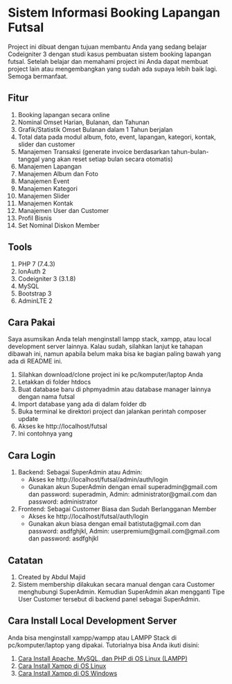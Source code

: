 <h1>Sistem Informasi Booking Lapangan Futsal</h1>
Project ini dibuat dengan tujuan membantu Anda yang sedang belajar Codeigniter 3 dengan studi kasus pembuatan sistem booking lapangan futsal. Setelah belajar dan memahami project ini Anda dapat membuat project lain atau mengembangkan yang sudah ada supaya lebih baik lagi. Semoga bermanfaat.

<h2>Fitur</h2>
<ol>
  <li>Booking lapangan secara online</li>
  <li>Nominal Omset Harian, Bulanan, dan Tahunan</li>
  <li>Grafik/Statistik Omset Bulanan dalam 1 Tahun berjalan</li>
  <li>Total data pada modul album, foto, event, lapangan, kategori, kontak, slider dan customer</li>
  <li>Manajemen Transaksi (generate invoice berdasarkan tahun-bulan-tanggal yang akan reset setiap bulan secara otomatis)</li>
  <li>Manajemen Lapangan</li>
  <li>Manajemen Album dan Foto</li>
  <li>Manajemen Event</li>
  <li>Manajemen Kategori</li>
  <li>Manajemen Slider</li>
  <li>Manajemen Kontak</li>
  <li>Manajemen User dan Customer</li>
  <li>Profil Bisnis</li>
  <li>Set Nominal Diskon Member</li>
</ol>

<h2>Tools</h2>
<ol>
  <li>PHP 7 (7.4.3)</li>
  <li>IonAuth 2</li>
  <li>Codeigniter 3 (3.1.8)</li>
  <li>MySQL</li>
  <li>Bootstrap 3</li>
  <li>AdminLTE 2</li>
</ol>

<h2>Cara Pakai</h2>
Saya asumsikan Anda telah menginstall lampp stack, xampp, atau local development server lainnya. Kalau sudah, silahkan lanjut ke tahapan dibawah ini, namun apabila belum maka bisa ke bagian paling bawah yang ada di README ini.
<ol>
  <li>Silahkan download/clone project ini ke pc/komputer/laptop Anda</li>
  <li>Letakkan di folder htdocs</li>
  <li>Buat database baru di phpmyadmin atau database manager lainnya dengan nama futsal</li>
  <li>Import database yang ada di dalam folder db</li>
  <li>Buka terminal ke direktori project dan jalankan perintah composer update</li>
  <li>Akses ke http://localhost/futsal</li>
  <li>Ini contohnya yang</li>
</ol>

<h2>Cara Login</h2>
<ol>
  <li>Backend: Sebagai SuperAdmin atau Admin:
    <ul>
      <li>Akses ke http://localhost/futsal/admin/auth/login</li>
      <li>Gunakan akun SuperAdmin dengan email superadmin@gmail.com dan password: superadmin, Admin: administrator@gmail.com dan password: administrator</li>
    </ul>
  </li>
  <li>Frontend: Sebagai Customer Biasa dan Sudah Berlangganan Member
    <ul>
      <li>Akses ke http://localhost/futsal/auth/login</li>
      <li>Gunakan akun biasa dengan email batistuta@gmail.com dan password: asdfghjkl, Admin: userpremium@gmail.com@gmail.com dan password: asdfghjkl</li>
    </ul>
  </li>
</ol>

<h2>Catatan</h2>
<ol>
  <li>Created by Abdul Majid</li>
  <li>Sistem membership dilakukan secara manual dengan cara Customer menghubungi SuperAdmin. Kemudian SuperAdmin akan mengganti Tipe User Customer tersebut di backend panel sebagai SuperAdmin.</li>
</ol>

<h2>Cara Install Local Development Server</h2>
Anda bisa menginstall xampp/wampp atau LAMPP Stack di pc/komputer/laptop yang dipakai. Tutorialnya bisa Anda ikuti disini:
<ol>
  <li><a href="https://amperakoding.com/article/cara-install-apache-mysql-dan-php-di-os-linux-lampp">Cara Install Apache, MySQL, dan PHP di OS Linux (LAMPP)</a></li>
  <li><a href="https://www.muhazmi.com/2016/12/cara-install-xampp-yang-baik-dan-benar.html">Cara Install Xampp di OS Linux</a></li>
  <li><a href="https://www.muhazmi.com/2017/08/cara-install-xampp-yang-baik-dan-benar.html">Cara Install Xampp di OS Windows</a></li>
</ol>

